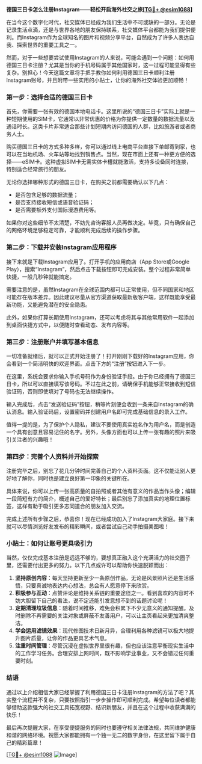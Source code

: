 **德国三日卡怎么注册Instagram——轻松开启海外社交之旅[[TG💪+ @esim1088](https://t.me/s/esim1088)]**

在当今这个数字化时代，社交媒体已经成为我们生活中不可或缺的一部分。无论是记录生活点滴，还是与世界各地的朋友保持联系，社交媒体平台都能为我们提供便利。而Instagram作为全球知名的图片和视频分享平台，自然成为了许多人表达自我、探索世界的重要工具之一。

然而，对于一些想要尝试使用Instagram的人来说，可能会遇到一个问题：如何用德国三日卡注册？尤其是当你的手机号码属于其他国家时，这一过程可能显得有些复杂。别担心！今天这篇文章将手把手教你如何利用德国三日卡顺利注册Instagram账号，并且附带一些实用的小贴士，让你的海外社交体验更加顺畅！

### **第一步：选择合适的德国三日卡**

首先，你需要一张有效的德国本地电话卡。这里所说的“德国三日卡”实际上就是一种短期使用的SIM卡，它通常以非常优惠的价格为你提供一定数量的数据流量以及通话时长。这类卡片非常适合那些计划短期内访问德国的人群，比如旅游者或者商务人士。

购买德国三日卡的方式多种多样，你可以通过线上电商平台直接下单邮寄到家，也可以在当地机场、火车站等地找到销售点。当然，现在市面上还有一种更方便的选择——eSIM卡。这种虚拟SIM卡无需实体卡槽就能激活，支持多设备同时连接，特别适合经常旅行的朋友。

无论你选择哪种形式的德国三日卡，在购买之前都需要确认以下几点：
- 是否包含足够的数据流量；
- 是否支持接收短信或语音验证码；
- 是否需要额外支付国际漫游费用等。

如果你对这些细节不太清楚，不妨先咨询客服人员再做决定。毕竟，只有确保自己的网络环境足够稳定可靠，才能顺利完成后续的操作步骤。

### **第二步：下载并安装Instagram应用程序**

接下来就是下载Instagram应用了。打开手机的应用商店（App Store或Google Play），搜索“Instagram”，然后点击下载按钮即可完成安装。整个过程非常简单快捷，一般几秒钟就能搞定。

需要注意的是，虽然Instagram在全球范围内都可以正常使用，但不同国家和地区可能存在版本差异。因此建议尽量从官方渠道获取最新版客户端，这样既能享受最新功能，又能避免潜在的安全隐患。

此外，如果你打算长期使用Instagram，还可以考虑将其与其他常用软件一起添加到桌面快捷方式中，以便随时查看动态、发布内容等。

### **第三步：注册账户并填写基本信息**

一切准备就绪后，就可以正式开始注册了！打开刚刚下载好的Instagram应用，你会看到一个简洁明快的欢迎界面。点击下方的“注册”按钮进入下一步。

在这里，系统会要求你输入手机号码作为身份验证手段。由于你已经拥有了德国三日卡，所以可以直接填写该号码。不过在此之前，请确保手机能够正常接收到短信验证码，否则即使填对了号码也无法继续操作。

输入完成后，点击“发送验证码”按钮，稍等片刻便会收到一条来自Instagram的确认消息。输入验证码后，设置密码并创建用户名即可完成基础信息的录入工作。

值得一提的是，为了保护个人隐私，建议不要使用真实姓名作为用户名，而是创造一个具有创意且容易记住的名字。另外，头像方面也可以上传一张有趣的照片来吸引关注者的兴趣哦！

### **第四步：完善个人资料并开始探索**

注册完毕之后，别忘了花几分钟时间完善自己的个人资料页面。这不仅能让别人更好地了解你，同时也是建立良好第一印象的关键所在。

具体来说，你可以上传一张高质量的自拍照或者其他有意义的作品当作头像；编辑一段简短有力的简介，概述自己的爱好特长；最后别忘了添加真实的地理位置标签，这样有助于吸引更多志同道合的朋友加入交流。

完成上述所有步骤之后，恭喜你！现在已经成功加入了Instagram大家庭。接下来就可以尽情浏览好友发布的精彩瞬间，或者尝试自己动手拍摄美图啦！

### **小贴士：如何让账号更具吸引力**

当然，仅仅完成基本注册是远远不够的，要想真正融入这个充满活力的社交圈子里，还需要付出更多的努力。以下几点或许可以帮助你快速脱颖而出：

1. **坚持原创内容**：每天坚持更新至少一条原创作品，无论是风景照片还是生活感悟，只要真诚地表达内心想法，总会有人愿意停下来欣赏。
2. **积极参与互动**：点赞评论是维持关系链的重要途径之一。看到喜欢的内容时不妨大胆留下自己的看法，说不定还能引发意想不到的话题讨论呢！
3. **定期清理垃圾信息**：随着时间推移，难免会积累下不少无意义的通知提醒。及时删除不再需要的关注对象或屏蔽不友善用户，可以让主页看起来更加清爽整洁。
4. **学会运用滤镜效果**：现代修图技术日新月异，合理利用各种滤镜可以极大地提升图片质量，让你的作品更具艺术气息。
5. **注重时间管理**：尽管沉浸在虚拟世界里很有趣，但也应该注意平衡现实生活中的工作学习任务。合理安排上网时间，既不影响学业事业，又不会错过任何重要时刻。

### **结语**

通过以上介绍相信大家已经掌握了利用德国三日卡注册Instagram的方法了吧？其实整个流程并不复杂，只要按照指引一步步操作即可顺利完成。希望每位读者都能够借助这款强大的社交工具拓宽视野、结识新朋友，并且在这个过程中收获满满的快乐！

最后再次提醒大家，在享受便捷服务的同时也要遵守相关法律法规，共同维护健康和谐的网络环境。祝愿大家都能拥有一个独一无二的数字身份，在这里留下属于自己的精彩篇章！

[[TG💪+ @esim1088](https://t.me/s/esim1088) ![Image](https://i.postimg.cc/4NQfJmqS/Snipaste-2025-05-13-00-14-12.png)]